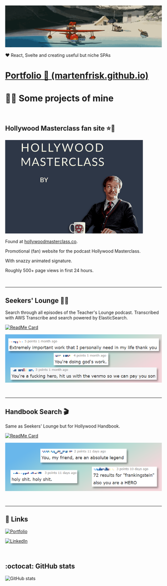![Porco Rosso](https://github.com/martenfrisk/martenfrisk/blob/master/porcoloop4.gif)



❤ React, Svelte and creating useful but niche SPAs

# [Portfolio 💼 (martenfrisk.github.io)](https://martenfrisk.github.io/)


# 👨‍💻 Some projects of mine

&nbsp;

## Hollywood Masterclass fan site ⭐🌃

![Hollywood Masterclass animated signature](https://github.com/martenfrisk/martenfrisk/blob/master/masterclass-small.gif)

Found at [hollywoodmasterclass.co](http://www.hollywoodmasterclass.co).

Promotional (fan) website for the podcast Hollywood Masterclass. 

With snazzy animated signature.

Roughly 500+ page views in first 24 hours. 

&nbsp;

---

##  Seekers' Lounge 👩‍🏫

Search through all episodes of the Teacher's Lounge podcast. Transcribed with AWS Transcribe and search powered by ElasticSearch. 

[![ReadMe Card](https://github-readme-stats.vercel.app/api/pin/?username=martenfrisk&repo=seekerslounge&theme=cobalt)](https://github.com/martenfrisk/seekerslounge)

![Seekers' Lounge reactions](https://github.com/martenfrisk/martenfrisk/blob/master/seekers-comments.png)

&nbsp;

---

##  Handbook Search 🎬

Same as Seekers' Lounge but for Hollywood Handbook. 

[![ReadMe Card](https://github-readme-stats.vercel.app/api/pin/?username=martenfrisk&repo=handbooksearch&theme=cobalt)](https://github.com/martenfrisk/handbooksearch)

![Handbook Search reactions](https://github.com/martenfrisk/martenfrisk/blob/master/handbooksearch-comments.png)

&nbsp;

---

## :link: Links 

[![Portfolio](https://img.shields.io/badge/Portfolio-💼-9cf?style=for-the-badge)](https://martenfrisk.github.io/)

[![LinkedIn](https://img.shields.io/badge/--linkedin?label=LinkedIn&color=9cf&logo=LinkedIn&style=for-the-badge)](https://www.linkedin.com/in/martenfrisk/)

&nbsp;


## :octocat: GitHub stats

![GitHub stats](https://github-readme-stats.vercel.app/api/?username=martenfrisk&show_icons=true&theme=cobalt)


